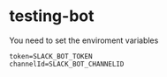 # testing-bot

You need to set the enviroment variables

```
token=SLACK_BOT_TOKEN
channelId=SLACK_BOT_CHANNELID
```
